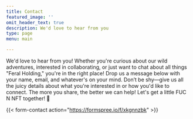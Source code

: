 ```yaml
---
title: Contact
featured_image: ''
omit_header_text: true
description: We'd love to hear from you
type: page
menu: main

---
```



We'd love to hear from you! Whether you're curious about our wild adventures, interested in collaborating, or just want to chat about all things "Feral Holding," you're in the right place! Drop us a message below with your name, email, and whatever's on your mind. Don’t be shy—give us all the juicy details about what you're interested in or how you'd like to connect. The more you share, the better we can help! Let's get a little FUC N NFT together! 🌿

{{< form-contact action="https://formspree.io/f/xkgnnzbk"  >}}
